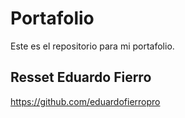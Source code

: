 # Portafolio

Este es el repositorio para mi portafolio.


## Resset Eduardo Fierro
https://github.com/eduardofierropro